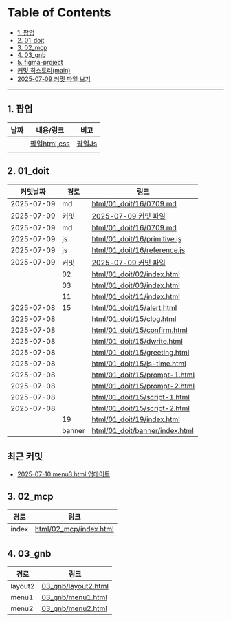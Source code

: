 # Table of Contents <!-- omit in toc -->
- [1. 팝업](#1-팝업)
- [2. 01_doit](#2-01_doit)
- [3. 02_mcp](#3-02_mcp)
- [4. 03_gnb](#4-03_gnb)
- [5. figma-project](https://github.com/qwerewqwerew/figmaTohtml.git)
- [커밋 히스토리(main)](https://github.com/qwerewqwerew/mbc/commits/main)
- [2025-07-09 커밋 파일 보기](https://github.com/qwerewqwerew/mbc/commit/959a736e69cdcbf1b59489203dbcb33afe9c86b9)


---
## 1. 팝업
| 날짜 | 내용/링크                           | 비고                          |
| ---- | ----------------------------------- | ----------------------------- |
|      | [팝업html,css](03_gnb/layout2.html) | [팝업Js](03_gnb\script\js.js) |
|      |                                     |                               |

## 2. 01_doit
| 커밋날짜   | 경로   | 링크                                                             |
| ---------- | ------ | ---------------------------------------------------------------- |
| 2025-07-09 | md     | [html/01_doit/16/0709.md](html/01_doit/16/0709.md)               |
| 2025-07-09 | 커밋   | [2025-07-09 커밋 파일](https://github.com/qwerewqwerew/mbc/commit/959a736e69cdcbf1b59489203dbcb33afe9c86b9) |
| 2025-07-09 | md     | [html/01_doit/16/0709.md](html/01_doit/16/0709.md)               |
| 2025-07-09 | js     | [html/01_doit/16/primitive.js](html/01_doit/16/primitive.js)      |
| 2025-07-09 | js     | [html/01_doit/16/reference.js](html/01_doit/16/reference.js)      |
| 2025-07-09 | 커밋   | [2025-07-09 커밋 파일](https://github.com/yeonnie2/mbc/commit/5f13db3e2e2e2e2e2e2e2e2e2e2e2e2e2e2e2e2e2) |
|            | 02     | [html/01_doit/02/index.html](html/01_doit/02/index.html)         |
|            | 03     | [html/01_doit/03/index.html](html/01_doit/03/index.html)         |
|            | 11     | [html/01_doit/11/index.html](html/01_doit/11/index.html)         |
| 2025-07-08 | 15     | [html/01_doit/15/alert.html](html/01_doit/15/alert.html)         |
| 2025-07-08 |        | [html/01_doit/15/clog.html](html/01_doit/15/clog.html)           |
| 2025-07-08 |        | [html/01_doit/15/confirm.html](html/01_doit/15/confirm.html)     |
| 2025-07-08 |        | [html/01_doit/15/dwrite.html](html/01_doit/15/dwrite.html)       |
| 2025-07-08 |        | [html/01_doit/15/greeting.html](html/01_doit/15/greeting.html)   |
| 2025-07-08 |        | [html/01_doit/15/js-time.html](html/01_doit/15/js-time.html)     |
| 2025-07-08 |        | [html/01_doit/15/prompt-1.html](html/01_doit/15/prompt-1.html)   |
| 2025-07-08 |        | [html/01_doit/15/prompt-2.html](html/01_doit/15/prompt-2.html)   |
| 2025-07-08 |        | [html/01_doit/15/script-1.html](html/01_doit/15/script-1.html)   |
| 2025-07-08 |        | [html/01_doit/15/script-2.html](html/01_doit/15/script-2.html)   |
|            | 19     | [html/01_doit/19/index.html](html/01_doit/19/index.html)         |
|            | banner | [html/01_doit/banner/index.html](html/01_doit/banner/index.html) |
## 최근 커밋

- [2025-07-10 menu3.html 업데이트](https://github.com/yeonnie2/project1/commit/abcd1234efgh5678ijkl9012mnop3456qrst7890)

## 3. 02_mcp
| 경로  | 링크                                             |
| ----- | ------------------------------------------------ |
| index | [html/02_mcp/index.html](html/02_mcp/index.html) |

## 4. 03_gnb
| 경로    | 링크                                       |
| ------- | ------------------------------------------ |
| layout2 | [03_gnb/layout2.html](03_gnb/layout2.html) |
| menu1   | [03_gnb/menu1.html](03_gnb/menu1.html)     |
| menu2   | [03_gnb/menu2.html](03_gnb/menu2.html)     |
